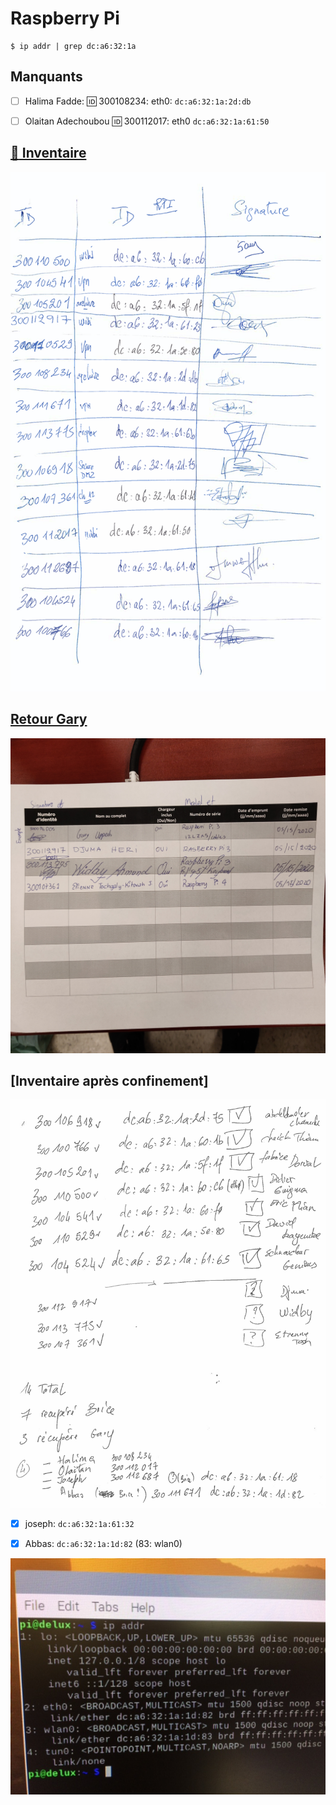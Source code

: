 # Raspberry Pi

```
$ ip addr | grep dc:a6:32:1a
```

## Manquants

- [ ] Halima Fadde: :id: 300108234: eth0: `dc:a6:32:1a:2d:db`

- [ ] Olaitan Adechoubou :id: 300112017: eth0 `dc:a6:32:1a:61:50`


## [:strawberry: Inventaire](images/19121615_50_24.pdf)
<img src="images/19121615_50_24.png" width="" heigth=""></img>

## [Retour Gary](images/IMG_20200515_145043.jpg)

<img src="images/IMG_20200515_145043.jpg" width="" heigth=""></img>

## [Inventaire après confinement]

<img src="images/20061017_13_59.png" width="" heigth=""></img>


- [x] joseph: `dc:a6:32:1a:61:32`

- [x] Abbas: `dc:a6:32:1a:1d:82` (83: wlan0)

<img src="images/IMG_1910.JPG" width="" heigth=""></img>



